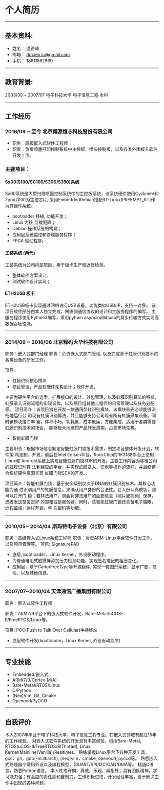 # 个人简历

--- 
## 基本资料: 

- 姓名： 逯奇峰
- 邮箱： ddcien.lu@gmail.com
- 手机： 18611862869

---
## 教育背景: 

2003/09 ~ 2007/07 电子科技大学 电子信息工程 本科

---
## 工作经历

### 2016/09 ~ 至今 北京博源恒芯科技股份有限公司

- 职务：高級嵌入式软件工程师
- 职责：负责喷墨打印控制系统中主控板，喷头控制板，以及各类外围板卡软件开发工作。


### 主要项目：

#### Sx00(S100/SC100/S300/S350)系统

Sx00系统是大型扫描喷墨控制系统中的主控板系统，该系统硬件使用CycloneV和Zynq7000为主控芯片, 采用EmbeddedDebian搭配RT-Linux(PREEMPT_RT)作为其操作系统。

- bootloader 移植, 功能开发；
- Linux 内核 剪裁配置；
- Debian 操作系统的构建；
- 应用层系统监控和管理服务程序；
- FPGA 驱动程序;

#### 工装系统 (两代)

工装系统为公司内部项目，用于板卡生产和返修检测。

- 整体软件方案设计;
- 测试软件设计实现；


#### ETH2USB 板卡

ETH2USB板卡实现通过网络访问USB设备，功能类似USB/IP，支持一对多。
该项目软件部分由本人独立完成，网络侧通信协议的设计和主服务程序的编写。
主服务程序使用Python3编写，采用python asyncio和libusb的异步传输方式实现高数据吞吐性能。 

---

### 2014/09 ~ 2016/06 北京释码大华科技有限公司

职务：嵌入式部门经理
职责：负责嵌入式部门管理, 以及完成基于虹膜识别技术的各类设备的研发工作。

项目: 

- 虹膜识别核心模块
- 项目管理，产品软硬件架构设计；软件开发。

主要为硬件平台的选型，扩展接口的设计，外包管理，以及虹膜识别算法的移植，虹膜录入识别流程的实现调优，以及项目组其他工程师的日常管理以及任务分配等。
项目简介：该项目旨在开发一款通用型虹识别模块。该模块首先必须能够流畅地运行公
司现有虹膜识别算法，并且能够支持公司现有所有虹膜采集设备。同时该模块接口丰
富，体积小巧，功耗低，成本低廉，方便集成，适用于各类需要虹膜识别技术的场合，
能够极大地缩短产品开发周期，占领市场先机。

- 智能虹膜门锁

主要职责：根据市场信息制定智能虹膜门锁技术需求，制定项目整体开发计划，软件架
构定制、开发。前后在Intel Edison平台，RockChip的RK3188平台上使用Linux和
Android系统上实现智能虹膜门锁SDK的开发。主要工作内容为移植公司的虹膜识别算
法到相应的平台，并实现虹膜录入、识别等操作的流程，并最终整合系统硬件资源实现
虹膜门锁SDK的开发。

项目简介：智能虹膜门锁，基于安全级别仅次于DNA的虹膜识别技术。其核心功能为通
过识别用户的虹膜信息，来确认用户身份的合法性。若人份认真成功，则可以打开门
锁；若非法用户，则会将非法用户的面部信息（照片或视频）保存，或者发送至设定好
的邮箱或是服务器。同时，该智能虹膜门锁还具备电子猫眼，远程监控，远程开锁，单
次密码等功能。

--- 

### 2010/05~ 2014/04 斯玛特电子设备（北京）有限公司

职务：高级嵌入式Linux系统工程师
职责：负责ARM-Linux平台软件开发工作，以及项目管理等。
项目: SignaturePAD

- 底层, bootloader，Linux Kernel，外设驱动程序。
- 为普通电阻式触摸屏添加压力检测功能，实现签名笔记的粗细变化。
- 应用层，基于Cario/FreeType等开源组件, 实现一套图形系统，显示广告，签名，以及其他信息。


--- 
### 2007/07~2010/04 天津通信广播集团有限公司

职务：嵌入式软件工程师

职责：ARM7/9平台下的嵌入式软件开发，Bare-Metal/uCOS-II/FreeRTOS/Linux等。

项目: POC(Push to Talk Over Cellular)手持终端

- 底层软件开发(bootloader，Linux Kernel, 外设驱动程序)


---
## 专业技能

- Embedded/嵌入式
- ARM(7/9/Cortex-M/A)
- Bare-Metal/RTOS/Linux
- C/Python
- (Neo)Vim, Git, Cmake
- Openocd/PyOCD

--- 
## 自我评价

本人2007年毕业于电子科技大学，电子信息工程专业。在嵌入式领域有超过15年的工作经验。
对嵌入式软件系统的开发具有丰富经验，包括Bare-Metal, RTOS(uCOS-II/FreeRTOS/RtThread), Linux Kernel(Mainline(Vanilla)/Realtime)。
熟练掌握Linux平台下各种开发工具，gcc、git，gdb(-multiarch), (neo)vim，cmake, openocd, pyocd等。
熟悉嵌入式处理器个常用外设以及编程模型，如UART/SPI/I2C/CAN/DMA等。
精通C语言，熟悉Python语言。
本人性格开朗，真诚，乐观，易相处；具有团队精神，学习能力强；有高度的责任感和自制力，工作积极进取，开发经验丰富，善于解决工作中出现的各种问题。

